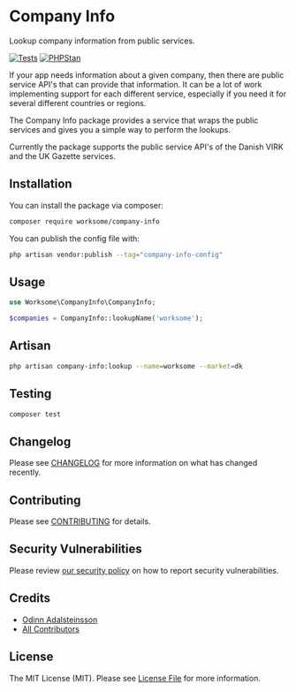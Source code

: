 # Company Info

Lookup company information from public services.

[![Tests](https://github.com/worksome/company-info/actions/workflows/run-tests.yml/badge.svg)](https://github.com/worksome/company-info/actions/workflows/run-tests.yml)
[![PHPStan](https://github.com/worksome/company-info/actions/workflows/phpstan.yml/badge.svg)](https://github.com/worksome/company-info/actions/workflows/phpstan.yml)

If your app needs information about a given company, then there are public service API's that can provide that information. It can be a lot of work implementing support for each different service, especially if you need it for several different countries or regions.

The Company Info package provides a service that wraps the public services and gives you a simple way to perform the lookups.

Currently the package supports the public service API's of the Danish VIRK and the UK Gazette services.

## Installation

You can install the package via composer:

```bash
composer require worksome/company-info
```

You can publish the config file with:

```sh
php artisan vendor:publish --tag="company-info-config"
```

## Usage

```php
use Worksome\CompanyInfo\CompanyInfo;

$companies = CompanyInfo::lookupName('worksome');
```

## Artisan

```sh
php artisan company-info:lookup --name=worksome --market=dk
```

## Testing

```sh
composer test
```

## Changelog

Please see [CHANGELOG](CHANGELOG.md) for more information on what has changed recently.

## Contributing

Please see [CONTRIBUTING](.github/CONTRIBUTING.md) for details.

## Security Vulnerabilities

Please review [our security policy](../../security/policy) on how to report security vulnerabilities.

## Credits

- [Odinn Adalsteinsson](https://github.com/odinns)
- [All Contributors](../../contributors)

## License

The MIT License (MIT). Please see [License File](LICENSE.md) for more information.
